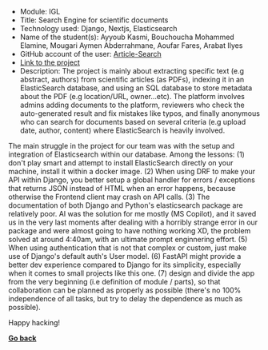 - Module: IGL
- Title: Search Engine for scientific documents
- Technology used: Django, Nextjs, Elasticsearch
- Name of the student(s): Ayyoub Kasmi, Bouchoucha Mohammed Elamine, Mougari Aymen Abderrahmane, Aoufar Fares, Arabat Ilyes
- GitHub account of the user: [Article-Search](https://github.com/Article-Search)
- [Link to the project](https://github.com/orgs/Article-Search/repositories)
- Description:
The project is mainly about extracting specific text (e.g abstract, authors) from scientific articles (as PDFs), indexing it in an ElasticSearch database, and using an SQL database to store metadata about the PDF (e.g location/URL, owner...etc). The platform involves admins adding documents to the platform, reviewers who check the auto-generated result and fix mistakes like typos, and finally anonymous who can search for documents based on several criteria (e.g upload date, author, content) where ElasticSearch is heavily involved.

The main struggle in the project for our team was with the setup and integration of Elasticsearch within our database. Among the lessons: (1) don't play smart and attempt to install ElasticSearch directly on your machine, install it within a docker image. (2) When using DRF to make your API within Django, you better setup a global handler for errors / exceptions that returns JSON instead of HTML when an error happens, because otherwise the Frontend client may crash on API calls. (3) The documentation of both Django and Python's elasticsearch package are relatively poor. AI was the solution for me mostly (MS Copilot), and it saved us in the very last moments after dealing with a horribly strange error in our package and were almost going to have nothing working XD, the problem solved at around 4:40am, with an ultimate prompt enginnering effort. (5) When using authentication that is not that complex or custom, just make use of Django's default auth's User model. (6) FastAPI might provide a better dev experience compared to Django for its simplicity, especially when it comes to small projects like this one. (7) design and divide the app from the very beginning (i.e definition of module / parts), so that collaboration can be planned as properly as possible (there's no 100% independence of all tasks, but try to delay the dependence as much as possible).

Happy hacking!

**[Go back](../../IGL.md)**
